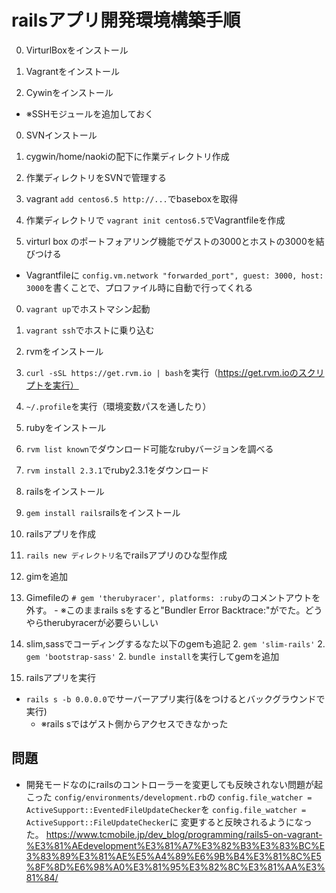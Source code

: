 # railsアプリ開発環境構築手順

0. VirturlBoxをインストール

0. Vagrantをインストール

0. Cywinをインストール
  - ※SSHモジュールを追加しておく

0. SVNインストール

0. cygwin/home/naokiの配下に作業ディレクトリ作成

0. 作業ディレクトリをSVNで管理する

0. vagrant `add centos6.5 http://...`でbaseboxを取得

0. 作業ディレクトリで `vagrant init centos6.5`でVagrantfileを作成

0. virturl box のポートフォアリング機能でゲストの3000とホストの3000を結びつける
  - Vagrantfileに `config.vm.network "forwarded_port", guest: 3000, host: 3000`を書くことで、プロファイル時に自動で行ってくれる

0. `vagrant up`でホストマシン起動

0. `vagrant ssh`でホストに乗り込む

0. rvmをインストール
  1. `curl -sSL https://get.rvm.io | bash`を実行（https://get.rvm.ioのスクリプトを実行）
  1. `~/.profile`を実行（環境変数パスを通したり）

0. rubyをインストール
  1. `rvm list known`でダウンロード可能なrubyバージョンを調べる
  1. `rvm install 2.3.1`でruby2.3.1をダウンロード

0. railsをインストール
  1. `gem install rails`railsをインストール

0. railsアプリを作成
  1. `rails new ディレクトリ名`でrailsアプリのひな型作成

0. gimを追加
  1. Gimefileの `# gem 'therubyracer', platforms: :ruby`のコメントアウトを外す。
    - ※このままrails sをすると"Bundler Error Backtrace:"がでた。どうやらtherubyracerが必要らいしい
  1. slim,sassでコーディングするなた以下のgemも追記
    2. `gem 'slim-rails'`
    2. `gem 'bootstrap-sass'`
    2. `bundle install`を実行してgemを追加

0. railsアプリを実行
  - `rails s -b 0.0.0.0`でサーバーアプリ実行(&をつけるとバックグラウンドで実行)
    - ※rails sではゲスト側からアクセスできなかった

## 問題
* 開発モードなのにrailsのコントローラーを変更しても反映されない問題が起こった
`config/environments/development.rb`の
`config.file_watcher = ActiveSupport::EventedFileUpdateChecker`を
`config.file_watcher = ActiveSupport::FileUpdateChecker`に
変更すると反映されるようになった。
https://www.tcmobile.jp/dev_blog/programming/rails5-on-vagrant-%E3%81%AEdevelopment%E3%81%A7%E3%82%B3%E3%83%BC%E3%83%89%E3%81%AE%E5%A4%89%E6%9B%B4%E3%81%8C%E5%8F%8D%E6%98%A0%E3%81%95%E3%82%8C%E3%81%AA%E3%81%84/

